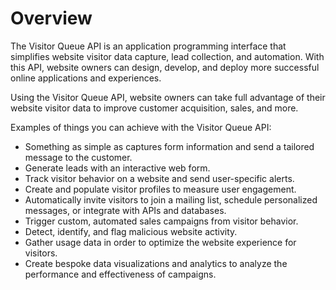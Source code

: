 # Overview

The Visitor Queue API is an application programming interface that simplifies
website visitor data capture, lead collection, and automation. With this API,
website owners can design, develop, and deploy more successful online
applications and experiences.

Using the Visitor Queue API, website owners can take full advantage of their
website visitor data to improve customer acquisition, sales, and more.

Examples of things you can achieve with the Visitor Queue API:

- Something as simple as captures form information and send a tailored message
  to the customer.
- Generate leads with an interactive web form.
- Track visitor behavior on a website and send user-specific alerts.
- Create and populate visitor profiles to measure user engagement.
- Automatically invite visitors to join a mailing list, schedule personalized
  messages, or integrate with APIs and databases.
- Trigger custom, automated sales campaigns from visitor behavior.
- Detect, identify, and flag malicious website activity.
- Gather usage data in order to optimize the website experience for visitors.
- Create bespoke data visualizations and analytics to analyze the performance
  and effectiveness of campaigns.
